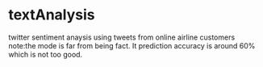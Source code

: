 # textAnalysis
twitter sentiment anaysis using tweets from online airline customers
note:the mode is far from being fact. It prediction accuracy is around 60% which is not too good.

